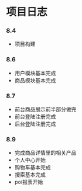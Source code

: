 # 项目日志
### 8.4
 - 项目构建
### 8.6
 - 用户模块基本完成
 - 商品模块基本完成
### 8.7
 - 前台商品展示前半部分做完 
 - 前台登陆注册完成
 - 后台登陆注册完成
 ### 8.9
 - 完成商品详情里的相关产品
 - 个人中心开始
 - 购物车基本完成
 - 搜索基本完成
 - poi报表开始